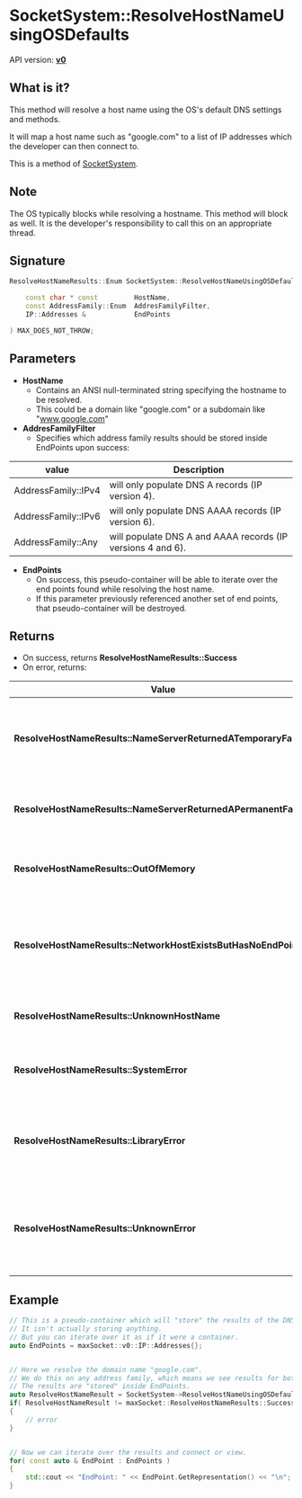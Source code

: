# SocketSystem::ResolveHostNameUsingOSDefaults

API version: [**v0**](../v0.md)

## What is it?

This method will resolve a host name using the OS's default DNS settings and methods.

It will map a host name such as "google.com" to a list of IP addresses which the developer can then connect to.

This is a method of [SocketSystem](SocketSystem.md).

## Note

The OS typically blocks while resolving a hostname. This method will block as well. It is the developer's responsibility to call this on an appropriate thread.

## Signature

```c++
ResolveHostNameResults::Enum SocketSystem::ResolveHostNameUsingOSDefaults(

    const char * const         HostName,
    const AddressFamily::Enum  AddresFamilyFilter,
    IP::Addresses &            EndPoints

) MAX_DOES_NOT_THROW;
```

## Parameters

* **HostName**
    * Contains an ANSI null-terminated string specifying the hostname to be resolved.
	* This could be a domain like "google.com" or a subdomain like "www.google.com"
* **AddresFamilyFilter**
    * Specifies which address family results should be stored inside EndPoints upon success:

| value | Description |
| --- | --- |
| AddressFamily::IPv4 | will only populate DNS A records (IP version 4). |
| AddressFamily::IPv6 | will only populate DNS AAAA records (IP version 6). |
| AddressFamily::Any | will populate DNS A and AAAA records (IP versions 4 and 6). |

* **EndPoints**
    * On success, this pseudo-container will be able to iterate over the end points found while resolving the host name.
	* If this parameter previously referenced another set of end points, that pseudo-container will be destroyed.

## Returns

* On success, returns **ResolveHostNameResults::Success**
* On error, returns:

| Value | Description |
| --- | --- |
| **ResolveHostNameResults::NameServerReturnedATemporaryFailure** | when the DNS server returned a temporary failure. A developer can try again later. |
| **ResolveHostNameResults::NameServerReturnedAPermanentFailure** | when the DNS server returned a permanent error. |
| **ResolveHostNameResults::OutOfMemory** | when there is not enough memory left to complete the operation. |
| **ResolveHostNameResults::NetworkHostExistsButHasNoEndPoints** | when the host name resolves but there are no records matching the specified address family filter. |
| **ResolveHostNameResults::UnknownHostName** | when the provided host name does not resolve. |
| **ResolveHostNameResults::SystemError** | when an error occurred from which we cannot recover. |
| **ResolveHostNameResults::LibraryError** | when there is an error in maxSocket's logic. Please notify us if you ever see a LibraryError. |
| **ResolveHostNameResults::UnknownError** | when there is an error maxSocket is not aware of. Please notify us if you ever see an UnknownError. |

## Example

```c++
// This is a pseudo-container which will "store" the results of the DNS resolution.
// It isn't actually storing anything.
// But you can iterate over it as if it were a container.
auto EndPoints = maxSocket::v0::IP::Addresses{};


// Here we resolve the domain name "google.com".
// We do this on any address family, which means we see results for both IP version 4 and IP version 6.
// The results are "stored" inside EndPoints.
auto ResolveHostNameResult = SocketSystem->ResolveHostNameUsingOSDefaults( "google.com", maxSocket::AddressFamily::Any, EndPoints );
if( ResolveHostNameResult != maxSocket::ResolveHostNameResults::Success )
{
    // error
}


// Now we can iterate over the results and connect or view.
for( const auto & EndPoint : EndPoints )
{
    std::cout << "EndPoint: " << EndPoint.GetRepresentation() << "\n";
}

```